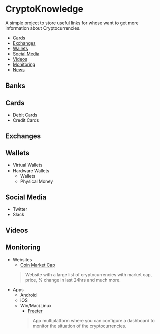 # CryptoKnowledge
A simple project to store useful links for whose want to get more information about Cryptocurrencies.

<!-- toc -->
* [Cards](#cards)
* [Exchanges](#exchanges)
* [Wallets](#wallets)
* [Social Media](#social-media)
* [Videos](#videos)
* [Monitoring](#monitoring)
* [News](#news)
<!-- toc stop -->

## Banks

## Cards
* Debit Cards
* Credit Cards

## Exchanges

## Wallets
* Virtual Wallets
* Hardware Wallets
    * Wallets
    * Physical Money

## Social Media
* Twitter
* Slack

## Videos

## Monitoring
* Websites
    * [Coin Market Cap](http://coinmarketcap.com/)
    > Website with a large list of cryptocurrencies with market cap, price, % change in last 24hrs and much more.
* Apps
    * Android
    * iOS
    * Win/Mac/Linux
        * [Freeter](https://freeter.io/dashboard-examples/trading)
        > App multiplatform where you can configure a dashboard to monitor the situation of the cryptocurrencies.
